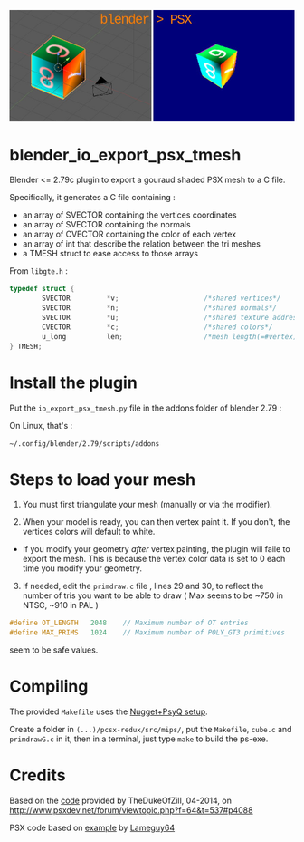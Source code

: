 ![Pic or it didn't happen](blender-psx.jpg)

# blender_io_export_psx_tmesh

Blender <= 2.79c plugin to export a gouraud shaded PSX mesh to a C file.

Specifically, it generates a C file containing :

  * an array of SVECTOR containing the vertices coordinates
  * an array of SVECTOR containing the normals
  * an array of CVECTOR containing the color of each vertex
  * an array of int that describe the relation between the tri meshes
  * a TMESH struct to ease access to those arrays

From `libgte.h`  :

```c
typedef struct {
        SVECTOR         *v;                     /*shared vertices*/
        SVECTOR         *n;                     /*shared normals*/
        SVECTOR         *u;                     /*shared texture addresses*/
        CVECTOR         *c;                     /*shared colors*/
        u_long          len;                    /*mesh length(=#vertex)*/
} TMESH;

```

# Install the plugin

Put the `io_export_psx_tmesh.py` file in the addons folder of blender 2.79 :

On Linux, that's :

`~/.config/blender/2.79/scripts/addons`

# Steps to load your mesh 

  1. You must first triangulate your mesh (manually or via the modifier).
    
  2. When your model is ready, you can then vertex paint it. If you don't, the vertices colors will default to white.
  
  * If you modify your geometry *after* vertex painting, the plugin will faile to export the mesh. This is because the vertex color data is set to 0 each time you modify your geometry.

  3. If needed, edit the `primdraw.c` file , lines 29 and 30,  to reflect the number of tris you want to be able to draw ( Max seems to be ~750 in NTSC, ~910 in PAL )
  
```c
#define OT_LENGTH	2048	// Maximum number of OT entries
#define MAX_PRIMS	1024	// Maximum number of POLY_GT3 primitives
```
seem to be safe values.

# Compiling

The provided `Makefile`  uses the [Nugget+PsyQ setup](https://github.com/ABelliqueux/nolibgs_hello_worlds#setting-up-the-sdk--modern-gcc--psyq-aka-nuggetpsyq).

Create a folder in `(...)/pcsx-redux/src/mips/`, put the `Makefile`, `cube.c` and `primdrawG.c` in it, then in a terminal, just type `make` to build the ps-exe.

# Credits

Based on the [code](https://pastebin.com/suU9DigB) provided by TheDukeOfZill, 04-2014, on http://www.psxdev.net/forum/viewtopic.php?f=64&t=537#p4088

PSX code based on [example](http://psx.arthus.net/code/primdraw.7z) by [Lameguy64](https://github.com/Lameguy64)
